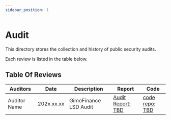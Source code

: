 ```yaml
---
sidebar_position: 1
---
```


# Audit

This directory stores the collection and history of public security audits.

Each review is listed in the table below.

## Table Of Reviews

| Auditors | Date | Description | Report | Code |
| ------------ | ---- | ----------- | ------ | ----- |
| Auditor Name | 202x.xx.xx | GimoFinance LSD Audit | [Audit Report: TBD](https://github.com) | [code repo: TBD](https://github.com/) |

